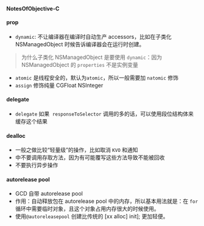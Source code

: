 #### NotesOfObjective-C

#### prop

- `dynamic`: 不让编译器在编译时自动生产 accessors，比如在子类化 NSManagedObject 时候告诉编译器会在运行时创建。

> 为什么子类化 NSManagedObject 是要使用 `dynamic`：因为 NSManagedObject 的 `properties` 不是实例变量

- `atomic` 是线程安全的，默认为`atomic`，所以一般需要加 `natomic` 修饰
- `assign` 修饰纯量 CGFloat NSInteger

#### delegate
- `delegate` 如果  `responseToSelector` 调用的多的话，可以使用段位结构体来缓存这个结果

#### dealloc
- 一般之做比较“轻量级”的操作，比如取消 `KVO` 和通知
- 中不要调用存取方法，因为有可能覆写这些方法导致不能被回收
- 不要执行异步操作

#### autorelease pool 
- GCD 自带 autorelease pool
- 作用：自动释放包在 autorelease pool 中的内存，所以基本用法就是：在 `for` 循环中需要临时对象，且这个对象占用内存很大的时候使用。
- 使用`@autoreleasepool` 创建比传统的 [xx alloc] init]; 更加轻便。
